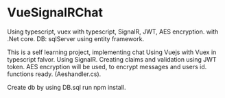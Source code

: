 # VueSignalRChat
Using typescript, vuex with typescript, SignalR, JWT, AES encryption. with .Net core.
DB: sqlServer using entity framework. 

This is a self learning project, implementing chat Using Vuejs with Vuex in typescript falvor.
Using SignalR.
Creating claims and validation using JWT token.
AES encryption will be used, to encrypt messages and users id. functions ready. (Aeshandler.cs).

Create db by using DB.sql
run npm install.


